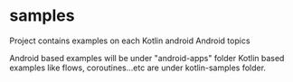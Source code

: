 # samples
Project contains examples on each Kotlin android Android topics

Android based examples will be under "android-apps" folder
Kotlin based examples like flows, coroutines...etc are under kotlin-samples folder.
